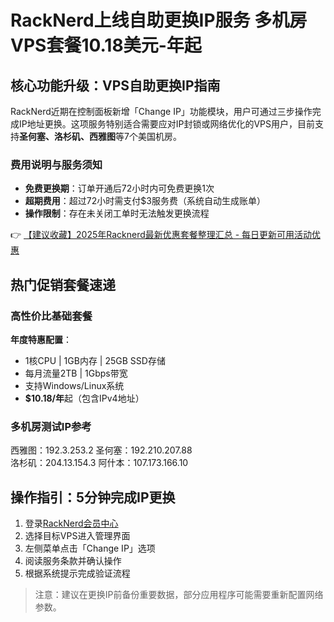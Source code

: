 # RackNerd上线自助更换IP服务 多机房VPS套餐10.18美元-年起

## 核心功能升级：VPS自助更换IP指南
RackNerd近期在控制面板新增「Change IP」功能模块，用户可通过三步操作完成IP地址更换。这项服务特别适合需要应对IP封锁或网络优化的VPS用户，目前支持**圣何塞、洛杉矶、西雅图**等7个美国机房。

### 费用说明与服务须知
- **免费更换期**：订单开通后72小时内可免费更换1次
- **超期费用**：超过72小时需支付$3服务费（系统自动生成账单）
- **操作限制**：存在未关闭工单时无法触发更换流程

👉 [【建议收藏】2025年Racknerd最新优惠套餐整理汇总 - 每日更新可用活动优惠](https://bit.ly/Rack_Nerd)

## 热门促销套餐速递
### 高性价比基础套餐
**年度特惠配置**：
- 1核CPU | 1GB内存 | 25GB SSD存储
- 每月流量2TB | 1Gbps带宽
- 支持Windows/Linux系统
- **$10.18/年**起（包含IPv4地址）

### 多机房测试IP参考

西雅图：192.3.253.2
圣何塞：192.210.207.88  
洛杉矶：204.13.154.3
阿什本：107.173.166.10

## 操作指引：5分钟完成IP更换
1. 登录[RackNerd会员中心](https://bit.ly/Rack_Nerd)
2. 选择目标VPS进入管理界面
3. 左侧菜单点击「Change IP」选项
4. 阅读服务条款并确认操作
5. 根据系统提示完成验证流程

> 注意：建议在更换IP前备份重要数据，部分应用程序可能需要重新配置网络参数。